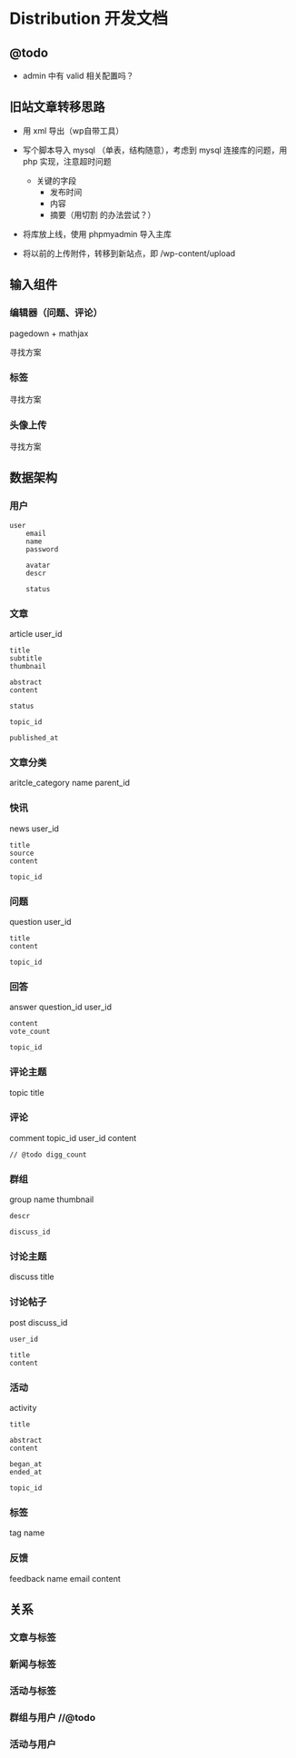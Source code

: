 # Distribution 开发文档


## @todo

- admin 中有 valid 相关配置吗？

## 旧站文章转移思路

- 用 xml 导出（wp自带工具）
- 写个脚本导入 mysql （单表，结构随意），考虑到 mysql 连接库的问题，用 php 实现，注意超时问题
    - 关键的字段
        - 发布时间
        - 内容
        - 摘要（用切割 <!-- more --> 的办法尝试？）


- 将库放上线，使用 phpmyadmin 导入主库

- 将以前的上传附件，转移到新站点，即 /wp-content/upload



## 输入组件

### 编辑器（问题、评论）

pagedown + mathjax

寻找方案

### 标签

寻找方案

### 头像上传

寻找方案

## 数据架构

### 用户

```
user
    email
    name
    password

    avatar
    descr
    
    status

```

### 文章

article
    user_id

    title
    subtitle
    thumbnail

    abstract
    content

    status

    topic_id

    published_at

### 文章分类

aritcle_category
    name
    parent_id

### 快讯 

news
    user_id

    title
    source
    content

    topic_id

### 问题

question
    user_id

    title
    content

    topic_id


### 回答

answer
    question_id
    user_id

    content
    vote_count

    topic_id

### 评论主题

topic
    title

### 评论

comment
    topic_id
    user_id
    content

    // @todo digg_count

### 群组

group
    name
    thumbnail

    descr

    discuss_id

### 讨论主题

discuss
    title

### 讨论帖子

post
    discuss_id

    user_id

    title
    content

### 活动

activity
    
    title

    abstract
    content

    began_at
    ended_at

    topic_id


### 标签

tag
    name

### 反馈

feedback
    name
    email
    content

## 关系

### 文章与标签

### 新闻与标签

### 活动与标签

### 群组与用户 //@todo

### 活动与用户
